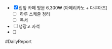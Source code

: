 
- [x] 집앞 카페 방문 6,300₩ (아메리카노 + 다쿠아즈) 
	- [ ] 하루 스케줄 정리
	- [ ] 독서 
- [ ] 냉장고 자석 
- [ ] 


#DailyReport 